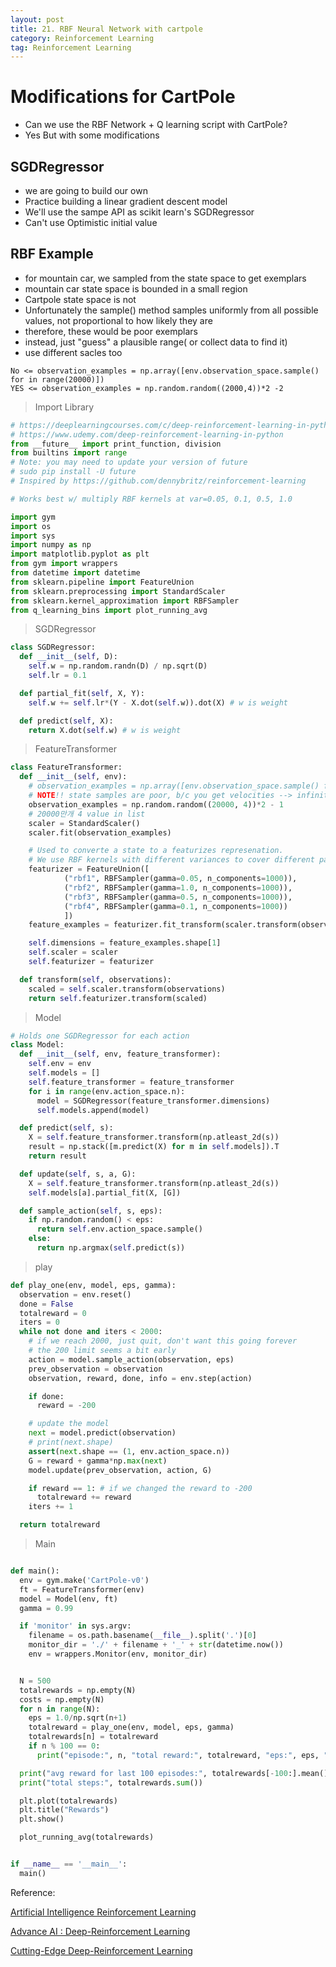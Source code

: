 ```yaml
---
layout: post
title: 21. RBF Neural Network with cartpole
category: Reinforcement Learning
tag: Reinforcement Learning
---
```


# Modifications for CartPole

- Can we use the RBF Network + Q learning script with CartPole?
- Yes But with some modifications

## SGDRegressor
- we are going to build our own
- Practice building a linear gradient descent model
- We'll use the sampe API as scikit learn's SGDRegressor
- Can't use Optimistic initial value

## RBF Example

- for mountain car, we sampled from the state space to get exemplars
- mountain car state space is bounded in a small region
- Cartpole state space is not
- Unfortunately the sample() method samples uniformly from all possible values, not proportional to how likely they are
- therefore, these would be poor exemplars
- instead, just "guess" a plausible range( or collect data to find it)
- use different sacles too

```
No <= observation_examples = np.array([env.observation_space.sample() for in range(20000)])
YES <= observation_examples = np.random.random((2000,4))*2 -2
```

> Import Library

```python
# https://deeplearningcourses.com/c/deep-reinforcement-learning-in-python
# https://www.udemy.com/deep-reinforcement-learning-in-python
from __future__ import print_function, division
from builtins import range
# Note: you may need to update your version of future
# sudo pip install -U future
# Inspired by https://github.com/dennybritz/reinforcement-learning

# Works best w/ multiply RBF kernels at var=0.05, 0.1, 0.5, 1.0

import gym
import os
import sys
import numpy as np
import matplotlib.pyplot as plt
from gym import wrappers
from datetime import datetime
from sklearn.pipeline import FeatureUnion
from sklearn.preprocessing import StandardScaler
from sklearn.kernel_approximation import RBFSampler
from q_learning_bins import plot_running_avg


```

> SGDRegressor

```python
class SGDRegressor:
  def __init__(self, D):
    self.w = np.random.randn(D) / np.sqrt(D)
    self.lr = 0.1

  def partial_fit(self, X, Y):
    self.w += self.lr*(Y - X.dot(self.w)).dot(X) # w is weight

  def predict(self, X):
    return X.dot(self.w) # w is weight
```

> FeatureTransformer

```python
class FeatureTransformer:
  def __init__(self, env):
    # observation_examples = np.array([env.observation_space.sample() for x in range(10000)])
    # NOTE!! state samples are poor, b/c you get velocities --> infinity
    observation_examples = np.random.random((20000, 4))*2 - 1
    # 20000만개 4 value in list
    scaler = StandardScaler()
    scaler.fit(observation_examples)

    # Used to converte a state to a featurizes represenation.
    # We use RBF kernels with different variances to cover different parts of the space
    featurizer = FeatureUnion([
            ("rbf1", RBFSampler(gamma=0.05, n_components=1000)),
            ("rbf2", RBFSampler(gamma=1.0, n_components=1000)),
            ("rbf3", RBFSampler(gamma=0.5, n_components=1000)),
            ("rbf4", RBFSampler(gamma=0.1, n_components=1000))
            ])
    feature_examples = featurizer.fit_transform(scaler.transform(observation_examples))

    self.dimensions = feature_examples.shape[1]
    self.scaler = scaler
    self.featurizer = featurizer

  def transform(self, observations):
    scaled = self.scaler.transform(observations)
    return self.featurizer.transform(scaled)
```

> Model

```python
# Holds one SGDRegressor for each action
class Model:
  def __init__(self, env, feature_transformer):
    self.env = env
    self.models = []
    self.feature_transformer = feature_transformer
    for i in range(env.action_space.n):
      model = SGDRegressor(feature_transformer.dimensions)
      self.models.append(model)

  def predict(self, s):
    X = self.feature_transformer.transform(np.atleast_2d(s))
    result = np.stack([m.predict(X) for m in self.models]).T
    return result

  def update(self, s, a, G):
    X = self.feature_transformer.transform(np.atleast_2d(s))
    self.models[a].partial_fit(X, [G])

  def sample_action(self, s, eps):
    if np.random.random() < eps:
      return self.env.action_space.sample()
    else:
      return np.argmax(self.predict(s))
```

> play

```python
def play_one(env, model, eps, gamma):
  observation = env.reset()
  done = False
  totalreward = 0
  iters = 0
  while not done and iters < 2000:
    # if we reach 2000, just quit, don't want this going forever
    # the 200 limit seems a bit early
    action = model.sample_action(observation, eps)
    prev_observation = observation
    observation, reward, done, info = env.step(action)

    if done:
      reward = -200

    # update the model
    next = model.predict(observation)
    # print(next.shape)
    assert(next.shape == (1, env.action_space.n))
    G = reward + gamma*np.max(next)
    model.update(prev_observation, action, G)

    if reward == 1: # if we changed the reward to -200
      totalreward += reward
    iters += 1

  return totalreward
```

> Main

```python

def main():
  env = gym.make('CartPole-v0')
  ft = FeatureTransformer(env)
  model = Model(env, ft)
  gamma = 0.99

  if 'monitor' in sys.argv:
    filename = os.path.basename(__file__).split('.')[0]
    monitor_dir = './' + filename + '_' + str(datetime.now())
    env = wrappers.Monitor(env, monitor_dir)


  N = 500
  totalrewards = np.empty(N)
  costs = np.empty(N)
  for n in range(N):
    eps = 1.0/np.sqrt(n+1)
    totalreward = play_one(env, model, eps, gamma)
    totalrewards[n] = totalreward
    if n % 100 == 0:
      print("episode:", n, "total reward:", totalreward, "eps:", eps, "avg reward (last 100):", totalrewards[max(0, n-100):(n+1)].mean())

  print("avg reward for last 100 episodes:", totalrewards[-100:].mean())
  print("total steps:", totalrewards.sum())

  plt.plot(totalrewards)
  plt.title("Rewards")
  plt.show()

  plot_running_avg(totalrewards)


if __name__ == '__main__':
  main()

```
Reference:

[Artificial Intelligence Reinforcement Learning](https://www.udemy.com/course/artificial-intelligence-reinforcement-learning-in-python/)

[Advance AI : Deep-Reinforcement Learning](https://www.udemy.com/deep-reinforcement-learning-in-python/)

[Cutting-Edge Deep-Reinforcement Learning](https://www.udemy.com/cutting-edge-artificial-intelligence/learn/lecture/14650508#overview)
